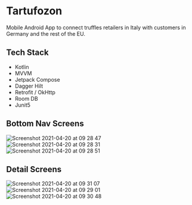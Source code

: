 # Tartufozon
Mobile Android App to connect truffles retailers in Italy with customers in Germany and the rest of the EU.

## Tech Stack
- Kotlin
- MVVM
- Jetpack Compose
- Dagger Hilt
- Retrofit / OkHttp
- Room DB
- Junit5

## Bottom Nav Screens

![Screenshot 2021-04-20 at 09 28 47](https://user-images.githubusercontent.com/19254758/115355413-f026dd80-a1ba-11eb-83ee-18bec122c275.png)
![Screenshot 2021-04-20 at 09 28 31](https://user-images.githubusercontent.com/19254758/115355398-edc48380-a1ba-11eb-8159-58ef67a86bce.png)
![Screenshot 2021-04-20 at 09 28 51](https://user-images.githubusercontent.com/19254758/115355417-f1580a80-a1ba-11eb-81c9-ffa99aa6836a.png)


## Detail Screens

![Screenshot 2021-04-20 at 09 31 07](https://user-images.githubusercontent.com/19254758/115355697-3419e280-a1bb-11eb-927f-c0c91957f6af.png)
![Screenshot 2021-04-20 at 09 29 01](https://user-images.githubusercontent.com/19254758/115355407-eef5b080-a1ba-11eb-9236-58d3181d10fe.png)
![Screenshot 2021-04-20 at 09 30 48](https://user-images.githubusercontent.com/19254758/115355732-3b40f080-a1bb-11eb-97cb-a502e65942d1.png)


